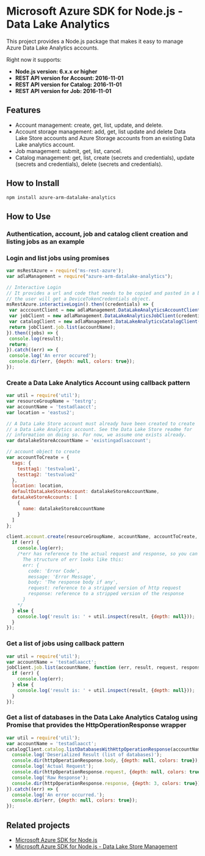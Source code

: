 # Microsoft Azure SDK for Node.js - Data Lake Analytics

This project provides a Node.js package that makes it easy to manage Azure Data Lake Analytics accounts.

Right now it supports:

  *  **Node.js version: 6.x.x or higher**
  *  **REST API version for Account: 2016-11-01**
  *  **REST API version for Catalog: 2016-11-01**
  *  **REST API version for Job: 2016-11-01**

## Features

- Account management: create, get, list, update, and delete.
- Account storage management: add, get, list update and delete Data Lake Store accounts and Azure Storage accounts from an existing Data Lake analytics account.
- Job management: submit, get, list, cancel.
- Catalog management: get, list, create (secrets and credentials), update (secrets and credentials), delete (secrets and credentials).

## How to Install

```bash
npm install azure-arm-datalake-analytics
```

## How to Use

### Authentication, account, job and catalog client creation and listing jobs as an example

### Login and list jobs using promises
 ```javascript
 var msRestAzure = require('ms-rest-azure');
 var adlaManagement = require("azure-arm-datalake-analytics");

 // Interactive Login
 // It provides a url and code that needs to be copied and pasted in a browser and authenticated over there. If successful, 
 // the user will get a DeviceTokenCredentials object.
 msRestAzure.interactiveLogin().then((credentials) => {
  var acccountClient = new adlaManagement.DataLakeAnalyticsAccountClient(credentials, 'your-subscription-id');
  var jobClient = new adlaManagement.DataLakeAnalyticsJobClient(credentials, 'azuredatalakeanalytics.net');
  var catalogClient = new adlaManagement.DataLakeAnalyticsCatalogClient(credentials, 'azuredatalakeanalytics.net');
  return jobClient.job.list(accountName);
}).then((jobs) => {
  console.log(result);
  return;
}).catch((err) => {
  console.log('An error occured');
  console.dir(err, {depth: null, colors: true});
});
 ```

### Create a Data Lake Analytics Account using callback pattern
```javascript
var util = require('util');
var resourceGroupName = 'testrg';
var accountName = 'testadlaacct';
var location = 'eastus2';

// A Data Lake Store account must already have been created to create
// a Data Lake Analytics account. See the Data Lake Store readme for
// information on doing so. For now, we assume one exists already.
var datalakeStoreAccountName = 'existingadlsaccount';

// account object to create
var accountToCreate = {
  tags: {
    testtag1: 'testvalue1',
    testtag2: 'testvalue2'
  },
  location: location,
  defaultDataLakeStoreAccount: datalakeStoreAccountName,
  dataLakeStoreAccounts: [
    {
      name: datalakeStoreAccountName
    }
  ]
};

client.account.create(resourceGroupName, accountName, accountToCreate, function (err, result, request, response) {
  if (err) {
    console.log(err);
    /*err has reference to the actual request and response, so you can see what was sent and received on the wire.
      The structure of err looks like this:
      err: {
        code: 'Error Code',
        message: 'Error Message',
        body: 'The response body if any',
        request: reference to a stripped version of http request
        response: reference to a stripped version of the response
      }
    */
  } else {
    console.log('result is: ' + util.inspect(result, {depth: null}));
  }
});
```

### Get a list of jobs using callback pattern

```javascript
var util = require('util');
var accountName = 'testadlaacct';
jobClient.job.list(accountName, function (err, result, request, response) {
  if (err) {
    console.log(err);
  } else {
    console.log('result is: ' + util.inspect(result, {depth: null}));
  }
});
```

### Get a list of databases in the Data Lake Analytics Catalog using Promise that provides the HttpOperationResponse<T> wrapper
```javascript
var util = require('util');
var accountName = 'testadlaacct';
catalogClient.catalog.listDatabasesWithHttpOperationResponse(accountName).then((httpOperationResponse) => {
  console.log('Deserialized Result (list of databases)');
  console.dir(httpOperationResponse.body, {depth: null, colors: true});
  console.log('Actual Request');
  console.dir(httpOperationResponse.request, {depth: null, colors: true});
  console.log('Raw Response');
  console.dir(httpOperationResponse.response, {depth: 3, colors: true});
}).catch((err) => {
  console.log('An error occurred.');
  console.dir(err, {depth: null, colors: true});
});
```

## Related projects

- [Microsoft Azure SDK for Node.js](https://github.com/azure/azure-sdk-for-node)
- [Microsoft Azure SDK for Node.js - Data Lake Store Management](https://github.com/Azure/azure-sdk-for-node/tree/autorest/lib/services/dataLake.Store)
